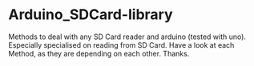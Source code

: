 # Arduino_SDCard-library
Methods to deal with any SD Card reader and arduino (tested with uno).
Especially specialised on reading from SD Card.
Have a look at each Method, as they are depending on each other.
Thanks.
